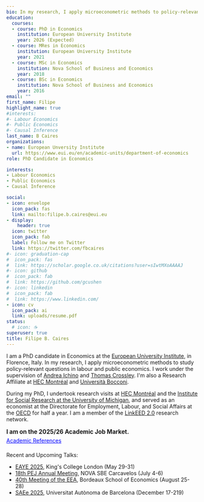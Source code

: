 ```yaml
---
bio: In my research, I apply microeconometric methods to policy-relevant questions. I'm currently focused on labour and public economics topics.
education:
  courses:
  - course: PhD in Economics
    institution: European University Institute
    year: 2026 (Expected)
  - course: MRes in Economics
    institution: European University Institute
    year: 2021
  - course: MSc in Economics
    institution: Nova School of Business and Economics
    year: 2018 
  - course: BSc in Economics
    institution: Nova School of Business and Economics
    year: 2016
email: ""
first_name: Filipe
highlight_name: true
#interests:
#- Labour Economics
#- Public Economics
#- Causal Inference
last_name: B Caires
organizations:
- name: European Unversity Institute
  url: https://www.eui.eu/en/academic-units/department-of-economics
role: PhD Candidate in Economics

interests:
- Labour Economics
- Public Economics
- Causal Inference

social:
- icon: envelope
  icon_pack: fas
  link: mailto:filipe.b.caires@eui.eu
- display:
    header: true
  icon: twitter
  icon_pack: fab
  label: Follow me on Twitter
  link: https://twitter.com/fbcaires
#- icon: graduation-cap
#  icon_pack: fas
#  link: https://scholar.google.co.uk/citations?user=sIwtMXoAAAAJ
#- icon: github
#  icon_pack: fab
#  link: https://github.com/gcushen
#- icon: linkedin
#  icon_pack: fab
#  link: https://www.linkedin.com/
- icon: cv
  icon_pack: ai
  link: uploads/resume.pdf
status:
  # icon: ☕️
superuser: true
title: Filipe B. Caires
---
```


I am a PhD candidate in Economics at the [European University Institute](https://www.eui.eu/en/academic-units/department-of-economics), in Florence, Italy. In my research, I apply microeconometric methods to study policy-relevant questions in labour and public economics. I work under the supervision of [Andrea Ichino](https://andreaichino.it) and [Thomas Crossley](https://sites.google.com/site/tfcrossley/). I'm also a Research Affiliate at [HEC Montréal](https://www.hec.ca/en/iea/index.html) and [Università Bocconi](https://economics.unibocconi.eu/).

During my PhD, I undertook research visits at [HEC Montréal](https://www.hec.ca/en/iea/index.html) and the [Institute for Social Research at the University of Michigan](https://isr.umich.edu/), and served as an economist at the Directorate for Employment, Labour, and Social Affairs at the [OECD](https://www.oecd.org/en.html) for half a year. I am a member of the [LinkEED 2.0](https://www.oecd.org/en/about/projects/linkeed-200.html) research network.

<p style="color:var(--body-color); font-weight:bold; font-size:1.1em; margin-bottom:0.3em;">
I am on the 2025/26 Academic Job Market.
</p>
<a href="https://filipebcaires.com/uploads/academic_references.pdf"
   target="_blank" rel="noopener"
   style="color:blue; text-decoration:underline; font-weight:normal; margin-top:0;">
  Academic References
</a>

<p style="margin-top:1.5em;"></p>

Recent and Upcoming Talks: 
- [EAYE 2025](https://www.eaye.info/eayeam/2025-edition), King's College London (May 29-31)
- [18th PEJ Annual Meeting](https://pej2025.com/), NOVA SBE Carcavelos (July 4-6)
- [40th Meeting of the EEA](https://eea2025.org/), Bordeaux School of Economics (August 25-28) 
- [SAEe 2025](https://asesec.org/simposio-de-la-asociacion-espanola-de-economia/), Universitat Autònoma de Barcelona (December 17-219) 